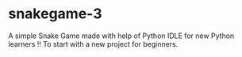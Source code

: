 # snakegame-3
A simple Snake Game made with help of Python IDLE for new Python learners !! To start with a new project for beginners.
